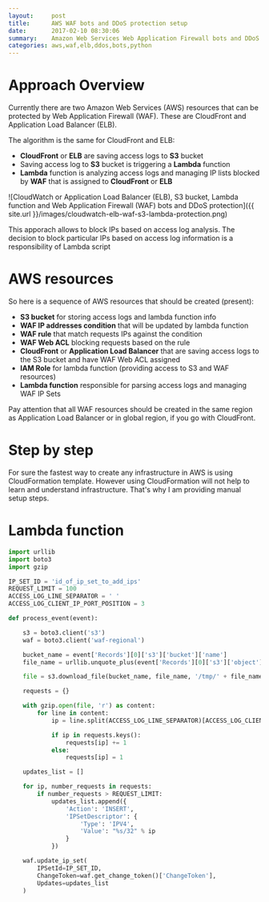 ```yaml
---
layout:     post
title:      AWS WAF bots and DDoS protection setup
date:       2017-02-10 08:30:06
summary:    Amazon Web Services Web Application Firewall bots and DDoS protection configuration ...
categories: aws,waf,elb,ddos,bots,python
---
```


# Approach Overview

Currently there are two Amazon Web Services (AWS) resources that can be protected by Web Application Firewall (WAF). These are CloudFront and Application Load Balancer (ELB).

The algorithm is the same for CloudFront and ELB:
 - **CloudFront** or **ELB** are saving access logs to **S3** bucket
 - Saving access log to **S3** bucket is triggering a **Lambda** function
 - **Lambda** function is analyzing access logs and managing IP lists blocked by **WAF** that is assigned to **CloudFront** or **ELB**
 
![CloudWatch or Application Load Balancer (ELB), S3 bucket, Lambda function and Web Application Firewall (WAF) bots and DDoS protection]({{ site.url }}/images/cloudwatch-elb-waf-s3-lambda-protection.png)

This apporach allows to block IPs based on access log analysis. The decision to block particular IPs based on access log information is a responsibility of Lambda script

# AWS resources

So here is a sequence of AWS resources that should be created (present):
 - **S3 bucket** for storing access logs and lambda function info
 - **WAF IP addresses condition** that will be updated by lambda function
 - **WAF rule** that match requests IPs against the condition
 - **WAF Web ACL** blocking requests based on the rule
 - **CloudFront** or **Application Load Balancer** that are saving access logs to the S3 bucket and have WAF Web ACL assigned
 - **IAM Role** for lambda function (providing access to S3 and WAF resources)
 - **Lambda function** responsible for parsing access logs and managing WAF IP Sets

Pay attention that all WAF resources should be created in the same region as Application Load Balancer or in global region, if you go with CloudFront.

# Step by step

For sure the fastest way to create any infrastructure in AWS is using CloudFormation template. However using CloudFormation will not help to learn and understand infrastructure. That's why I am providing manual setup steps.

# Lambda function

```python
import urllib
import boto3
import gzip
```

```python
IP_SET_ID = 'id_of_ip_set_to_add_ips'
REQUEST_LIMIT = 100
ACCESS_LOG_LINE_SEPARATOR = ' '
ACCESS_LOG_CLIENT_IP_PORT_POSITION = 3
```

```python
def process_event(event):
```

```python
    s3 = boto3.client('s3')
    waf = boto3.client('waf-regional')
```

```python
    bucket_name = event['Records'][0]['s3']['bucket']['name']
    file_name = urllib.unquote_plus(event['Records'][0]['s3']['object']['key']).decode('utf8')
```


```python
    file = s3.download_file(bucket_name, file_name, '/tmp/' + file_name.split('/')[-1])
```


```python
    requests = {}

    with gzip.open(file, 'r') as content:
        for line in content:
            ip = line.split(ACCESS_LOG_LINE_SEPARATOR)[ACCESS_LOG_CLIENT_IP_PORT_POSITION].split(':')[0]

            if ip in requests.keys():
                requests[ip] += 1
            else:
                requests[ip] = 1
```


```python
    updates_list = []

    for ip, number_requests in requests:
        if number_requests > REQUEST_LIMIT:
            updates_list.append({
                'Action': 'INSERT',
                'IPSetDescriptor': {
                    'Type': 'IPV4',
                    'Value': "%s/32" % ip
                }
            })
```


```python
    waf.update_ip_set(
        IPSetId=IP_SET_ID,
        ChangeToken=waf.get_change_token()['ChangeToken'],
        Updates=updates_list
    )
```